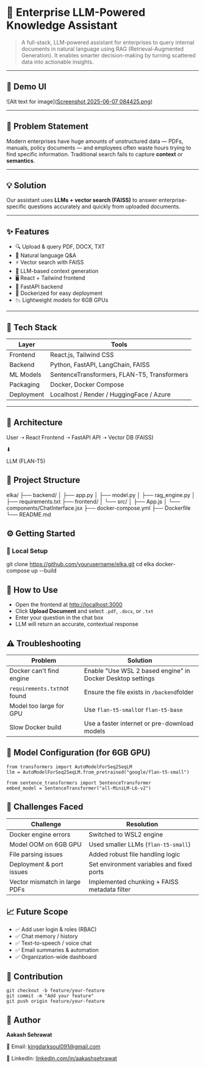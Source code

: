 
# 🧠 Enterprise LLM-Powered Knowledge Assistant

> A full-stack, LLM-powered assistant for enterprises to query internal documents in natural language using RAG (Retrieval-Augmented Generation). It enables smarter decision-making by turning scattered data into actionable insights.

---

## 📸 Demo UI

![Alt text for image]([Screenshot 2025-06-07 084425.png](https://github.com/Aakash091-dark/Enterprise-LLM-Powered-Knowledge-Assistant/blob/main/Screenshot%202025-06-07%20084425.png))



---

## 📌 Problem Statement

Modern enterprises have huge amounts of unstructured data — PDFs, manuals, policy documents — and employees often waste hours trying to find specific information. Traditional search fails to capture **context** or **semantics**.

---

## 💡 Solution

Our assistant uses **LLMs + vector search (FAISS)** to answer enterprise-specific questions accurately and quickly from uploaded documents.

---

## ✨ Features

- 🔍 Upload & query PDF, DOCX, TXT
- 💬 Natural language Q&A
- ⚡ Vector search with FAISS
- 🤖 LLM-based context generation
- 🖥️ React + Tailwind frontend
- 🚀 FastAPI backend
- 🐳 Dockerized for easy deployment
- 📉 Lightweight models for 6GB GPUs

---

## 🧱 Tech Stack

| Layer      | Tools                                       |
| ---------- | ------------------------------------------- |
| Frontend   | React.js, Tailwind CSS                      |
| Backend    | Python, FastAPI, LangChain, FAISS           |
| ML Models  | SentenceTransformers, FLAN-T5, Transformers |
| Packaging  | Docker, Docker Compose                      |
| Deployment | Localhost / Render / HuggingFace / Azure    |

---

## 🧠 Architecture


User ➝ React Frontend ➝ FastAPI API ➝ Vector DB (FAISS)

⬇

LLM (FLAN-T5)


## 🧰 Project Structure

elka/
├── backend/
│   ├── app.py
│   ├── model.py
│   ├── rag_engine.py
│   ├── requirements.txt
├── frontend/
│   └── src/
│       ├── App.js
│       └── components/ChatInterface.jsx
├── docker-compose.yml
├── Dockerfile
└── README.md

## ⚙️ Getting Started

### 🚀 Local Setup

git clone https://github.com/yourusername/elka.git
cd elka
docker-compose up --build


## 💬 How to Use


* Open the frontend at [http://localhost:3000](http://localhost:3000)
* Click **Upload Document** and select `.pdf`, `.docx`, or `.txt`
* Enter your question in the chat box
* LLM will return an accurate, contextual response


## ⚠️ Troubleshooting



| Problem                       | Solution                                                   |
| ----------------------------- | ---------------------------------------------------------- |
| Docker can't find engine      | Enable "Use WSL 2 based engine" in Docker Desktop settings |
| `requirements.txt`not found | Ensure the file exists in `/backend`folder               |
| Model too large for GPU       | Use `flan-t5-small`or `flan-t5-base`                   |
| Slow Docker build             | Use a faster internet or pre-download models               |


## 🧱 Model Configuration (for 6GB GPU)


```
from transformers import AutoModelForSeq2SeqLM
llm = AutoModelForSeq2SeqLM.from_pretrained("google/flan-t5-small")
```

```
from sentence_transformers import SentenceTransformer
embed_model = SentenceTransformer("all-MiniLM-L6-v2")
```


## 🚧 Challenges Faced


| Challenge                     | Resolution                                   |
| ----------------------------- | -------------------------------------------- |
| Docker engine errors          | Switched to WSL2 engine                      |
| Model OOM on 6GB GPU          | Used smaller LLMs (`flan-t5-small`)        |
| File parsing issues           | Added robust file handling logic             |
| Deployment & port issues      | Set environment variables and fixed ports    |
| Vector mismatch in large PDFs | Implemented chunking + FAISS metadata filter |


## 📈 Future Scope


* ✅ Add user login & roles (RBAC)
* ✅ Chat memory / history
* ✅ Text-to-speech / voice chat
* ✅ Email summaries & automation
* ✅ Organization-wide dashboard



## 🤝 Contribution

```
git checkout -b feature/your-feature
git commit -m "Add your feature"
git push origin feature/your-feature

```



## 👤 Author

**Aakash Sehrawat**

📧 Email: [kingdarksoul091@gmail.com]()

🔗 LinkedIn: [linkedin.com/in/aakashsehrawat](https://linkedin.com/in/aakashsehrawat)
